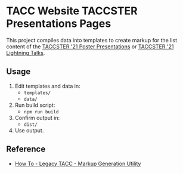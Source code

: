 # TACC Website TACCSTER Presentations Pages

This project compiles data into templates to create markup for the list content of the [TACCSTER '21 Poster Presentations][tacc-presents] or [TACCSTER '21 Lightning Talks][tacc-talks].

[tacc-presents]: https://www.tacc.utexas.edu/taccster-2021/poster-presentations "TACC: TACCSTER 2021: Poster Presentations"
[tacc-talks]: https://www.tacc.utexas.edu/taccster-2021/lightning-talks "TACC: TACCSTER 2021: Lightning Talks"

## Usage

1. Edit templates and data in:
    - `templates/`
    - `data/`
2. Run build script:
    - `npm run build`
3. Confirm output in:
    - `dist/`
4. Use output.

## Reference

- [How To - Legacy TACC - Markup Generation Utility](https://confluence.tacc.utexas.edu/x/AYGDC)
